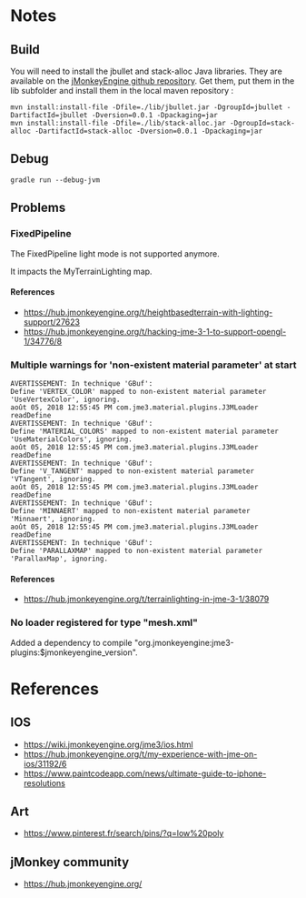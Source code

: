 # Notes

## Build

You will need to install the jbullet and stack-alloc Java libraries.
They are available on the [jMonkeyEngine github repository]().
Get them, put them in the lib subfolder and install them in the local
maven repository :

    mvn install:install-file -Dfile=./lib/jbullet.jar -DgroupId=jbullet -DartifactId=jbullet -Dversion=0.0.1 -Dpackaging=jar
    mvn install:install-file -Dfile=./lib/stack-alloc.jar -DgroupId=stack-alloc -DartifactId=stack-alloc -Dversion=0.0.1 -Dpackaging=jar

## Debug

    gradle run --debug-jvm

## Problems

### FixedPipeline

The FixedPipeline light mode is not supported anymore.

It impacts the MyTerrainLighting map.

#### References

- https://hub.jmonkeyengine.org/t/heightbasedterrain-with-lighting-support/27623
- https://hub.jmonkeyengine.org/t/hacking-jme-3-1-to-support-opengl-1/34776/8

### Multiple warnings for 'non-existent material parameter' at start

    AVERTISSEMENT: In technique 'GBuf':
    Define 'VERTEX_COLOR' mapped to non-existent material parameter 'UseVertexColor', ignoring.
    août 05, 2018 12:55:45 PM com.jme3.material.plugins.J3MLoader readDefine
    AVERTISSEMENT: In technique 'GBuf':
    Define 'MATERIAL_COLORS' mapped to non-existent material parameter 'UseMaterialColors', ignoring.
    août 05, 2018 12:55:45 PM com.jme3.material.plugins.J3MLoader readDefine
    AVERTISSEMENT: In technique 'GBuf':
    Define 'V_TANGENT' mapped to non-existent material parameter 'VTangent', ignoring.
    août 05, 2018 12:55:45 PM com.jme3.material.plugins.J3MLoader readDefine
    AVERTISSEMENT: In technique 'GBuf':
    Define 'MINNAERT' mapped to non-existent material parameter 'Minnaert', ignoring.
    août 05, 2018 12:55:45 PM com.jme3.material.plugins.J3MLoader readDefine
    AVERTISSEMENT: In technique 'GBuf':
    Define 'PARALLAXMAP' mapped to non-existent material parameter 'ParallaxMap', ignoring.

#### References

- https://hub.jmonkeyengine.org/t/terrainlighting-in-jme-3-1/38079

### No loader registered for type "mesh.xml"

Added a dependency to compile "org.jmonkeyengine:jme3-plugins:$jmonkeyengine_version".

# References

## IOS

- https://wiki.jmonkeyengine.org/jme3/ios.html
- https://hub.jmonkeyengine.org/t/my-experience-with-jme-on-ios/31192/6
- https://www.paintcodeapp.com/news/ultimate-guide-to-iphone-resolutions

## Art

- https://www.pinterest.fr/search/pins/?q=low%20poly

## jMonkey community

- https://hub.jmonkeyengine.org/
